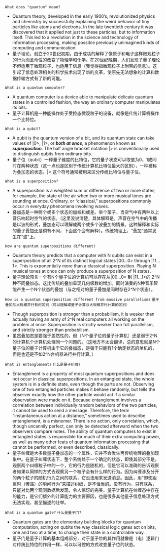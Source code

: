 ``` What does "quantum" mean? ```
* Quantum theory, developed in the early 1900’s, revolutionized physics and chemistry by successfully explaining the weird behavior of tiny particles like atoms and electrons.  In the late twentieth century it was discovered that it applied not just to these particles, but to information itself. This led to a revolution in the science and technology of information processing, making possible previously unimagined kinds of computing and communication.
* 量子理论，创立于20世纪初期，由于成功的解释了像原子和电子这样微观粒子的行为而革命性的改变了物理学和化学。在20世纪晚期，人们发现了量子理论不但适用于微观粒子，也适用于信息（我觉得指微观粒子上附带的信息）。这引起了信息处理相关的科学技术出现了新的变革，使原先无法想象的计算和数据传输方式有了新的可能。

``` What is a quantum computer? ```
* A quantum computer is a device able to manipulate delicate quantum states in a controlled fashion, the way an ordinary computer manipulates its bits.
* 量子计算机是一种能操作处于受控态微观粒子的设备，就像是传统计算机操作一个比特位。

``` What is a qubit? ```
* A qubit is the quantum version of a bit, and its quantum state can take values of |0>, |1>, or ***both at once***, a phenomenon known as ***superposition***.  The half angle bracket notation |>  is conventionally used to distinguish qubits from ordinary bits.
* 量子位（qubit）一种量子维度的比特位，它的量子状态可以取值为0，1或同时在两种状态（这一点也是区别于传统计算机比特位最大的区别），一种被称为叠加态的状态。|> 这个符号通常被用来区分传统比特位与量子位。

``` What is a superposition? ```
*  A superposition is a weighted sum or difference of two or more states; for example, the state of the air when two or more musical tones are sounding at once.  Ordinary, or “classical,” superpositions commonly occur in everyday phenomena involving waves.
* 叠加态是一种两个或多个状态的加权和或差。举个栗子，当空气中有两种以上音乐响起时空气的状态。（这里没说清楚，具体解释是，声音在空气中的传播是以波的形式，叠加态可以理解成两个或多个波叠加的情景。这种解释和实际的量子叠加还是稍有不同，下面这个会有解释）。传统物理上，“叠加”通常发生在“波”上。

``` How are quantum superpositions different? ```
* Quantum theory predicts that a computer with N qubits can exist in a superposition of all 2^N of its distinct logical states |00…0> through  |11…1>.  This is exponentially more than a classical superposition. Playing N musical tones at once can only produce a superposition of N states.
* 量子理论预言一个有N个量子位的计算机可以存在从|00…0> 到 |11…1>的 2^N 种不同叠加态。这比传统的叠加呈现几何级数的增加。同时演奏的N种音乐智能产生一个N个状态的叠加（与之相对的量子叠加是同时存在2^N个状态）。

``` How is a quantum superposition different from massive parallelism? ```
``` 量子叠加与大规模并行有何区别（可以理解成量子计算与大规模并行计算的区别） ```
* Though superposition is stronger than a probabilism, it is weaker than actually having an army of 2^N real computers all working on the problem at once. Superposition is strictly weaker than full parallelism, and strictly stronger than probabilism.
* 虽然叠加态是要强于盖然性的，但（N个量子位的量子计算机）还是弱于2^N的计算机个计算机处理同一个问题的。（这地方不太会翻译，总的意思就是N个量子位的量子计算机由于它的叠加态，是强于只能有1个确定状态的单机的，但是也还是不如2^N台机器进行并行计算。）

```What is entanglement?```
```什么是量子纠缠?```
* Entanglement is a property of most quantum superpositions and does not occur in classical superpositions. In an entangled state, the whole system is in a definite state, even though the parts are not. Observing one of two entangled particles makes it behave randomly, but tells the observer exactly how the other particle would act if a similar observation were made on it. Because entanglement involves a correlation between individually random behaviors of the two particles, it cannot be used to send a message. Therefore, the term “instantaneous action at a distance,” sometimes used to describe entanglement, is a misnomer. There is no action, only correlation, which, though uncannily perfect, can only be detected afterward when the two observers compare notes. The ability of quantum computers to exist in entangled states is responsible for much of their extra computing power, as well as many other feats of quantum information processing that cannot be performed, or even described, classically.
* 量子纠缠是大多数量子叠加态的一个属性，它并不会发生再传统物理的叠加现象中。在量子纠缠状态下，整个系统处于一个确定的状态，即使其部分不是。观察两个纠缠粒子中的一个，它的行为是随机的，但是它可以准确的告诉观察者如果以同样的方式去观察另一个粒子会有什么样的行为。因为纠缠涉及分开的两个粒子的随机行为之间的联系，它没法用来发送消息。因此，用“即使距离时（传递）的瞬间行为”来描述纠缠，是不恰当的。没有行为，只有联系，只能对比两个观测数据后发现，令人惊讶的完美。量子计算机在纠缠态中存在的能力，是它们额外的计算能力的主要原因，也是很多其他量子信息处理方式无法实现，甚至描述的壮举。

```What is a quantum gate?```
```什么是量子门?```
* Quantum gates are the elementary building blocks for quantum computation, acting on qubits the way classical logic gates act on bits, one and two at a time, to change their state in a controllable way.
* 量子门是量子计算的基本组成部分，对于量子位的其作用就像是（电）逻辑门对传统比特位的作用一样，可以以可控的方式改变量子位的状态。
